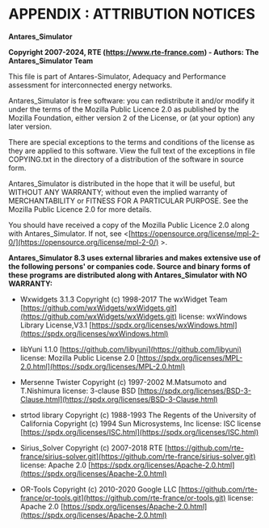 # APPENDIX : ATTRIBUTION NOTICES

**Antares\_Simulator**

**Copyright 2007-2024, RTE (https://www.rte-france.com) - Authors: The Antares\_Simulator Team**

This file is part of Antares-Simulator, Adequacy and Performance assessment for interconnected energy networks.

Antares\_Simulator is free software: you can redistribute it and/or modify it under the terms of the Mozilla Public Licence 2.0 as published by the Mozilla Foundation, either version 2 of the License, or (at your option) any later version.

There are special exceptions to the terms and conditions of the license as they are applied to this software. View the full text of the exceptions in file COPYING.txt in the directory of a distribution of the software in source form.

Antares\_Simulator is distributed in the hope that it will be useful, but WITHOUT ANY WARRANTY; without even the implied warranty of MERCHANTABILITY or FITNESS FOR A PARTICULAR PURPOSE. See the Mozilla Public Licence 2.0 for more details.

You should have received a copy of the Mozilla Public Licence 2.0 along with Antares\_Simulator. If not, see &lt;[https://opensource.org/license/mpl-2-0/](https://opensource.org/license/mpl-2-0/)  &gt;.

**Antares\_Simulator 8.3 uses external libraries and makes extensive use of the following persons' or companies code. Source and binary forms of these programs are distributed along with Antares\_Simulator with NO WARRANTY:**

- Wxwidgets 3.1.3 Copyright (c) 1998-2017 The wxWidget Team
  [https://github.com/wxWidgets/wxWidgets.git](https://github.com/wxWidgets/wxWidgets.git)
  license: wxWindows Library License,V3.1 [https://spdx.org/licenses/wxWindows.html](https://spdx.org/licenses/wxWindows.html)

- libYuni 1.1.0 [https://github.com/libyuni](https://github.com/libyuni)
  license: Mozilla Public License 2.0 [https://spdx.org/licenses/MPL-2.0.html](https://spdx.org/licenses/MPL-2.0.html)

- Mersenne Twister Copyright (c) 1997-2002 M.Matsumoto and T.Nishimura
  license: 3-clause BSD [https://spdx.org/licenses/BSD-3-Clause.html](https://spdx.org/licenses/BSD-3-Clause.html)

- strtod library Copyright (c) 1988-1993 The Regents of the University of California
  Copyright (c) 1994 Sun Microsystems, Inc
  license: ISC license [https://spdx.org/licenses/ISC.html](https://spdx.org/licenses/ISC.html)

- Sirius\_Solver Copyright (c) 2007-2018 RTE
  [https://github.com/rte-france/sirius-solver.git](https://github.com/rte-france/sirius-solver.git)
  license: Apache 2.0	[https://spdx.org/licenses/Apache-2.0.html](https://spdx.org/licenses/Apache-2.0.html)

- OR-Tools Copyright (c) 2010-2020 Google LLC
  [https://github.com/rte-france/or-tools.git](https://github.com/rte-france/or-tools.git)
  license: Apache 2.0	[https://spdx.org/licenses/Apache-2.0.html](https://spdx.org/licenses/Apache-2.0.html)
